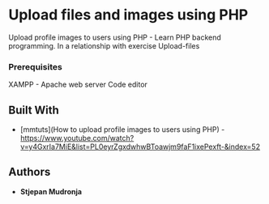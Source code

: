 # Upload files and images using PHP

Upload profile images to users using PHP - Learn PHP backend programming. In a relationship with exercise Upload-files

### Prerequisites

XAMPP - Apache web server
Code editor

## Built With

* [mmtuts](How to upload profile images to users using PHP) - https://www.youtube.com/watch?v=y4GxrIa7MiE&list=PL0eyrZgxdwhwBToawjm9faF1ixePexft-&index=52

## Authors

* **Stjepan Mudronja** 

